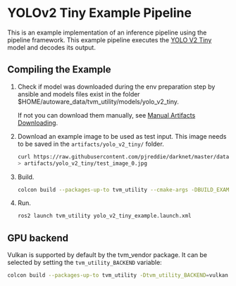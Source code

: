 # YOLOv2 Tiny Example Pipeline

This is an example implementation of an inference pipeline using the pipeline
framework. This example pipeline executes the
[YOLO V2 Tiny](https://pjreddie.com/darknet/yolov2/) model and decodes its
output.

## Compiling the Example

<!-- cspell: ignore DBUILD -->

1. Check if model was downloaded during the env preparation step by ansible and
   models files exist in the folder $HOME/autoware_data/tvm_utility/models/yolo_v2_tiny.

   If not you can download them manually, see [Manual Artifacts Downloading](https://github.com/autowarefoundation/autoware/tree/main/ansible/roles/artifacts).

2. Download an example image to be used as test input. This image needs to be
   saved in the `artifacts/yolo_v2_tiny/` folder.

   ```sh
   curl https://raw.githubusercontent.com/pjreddie/darknet/master/data/dog.jpg \
   > artifacts/yolo_v2_tiny/test_image_0.jpg
   ```

3. Build.

   ```sh
   colcon build --packages-up-to tvm_utility --cmake-args -DBUILD_EXAMPLE=ON
   ```

4. Run.

   ```sh
   ros2 launch tvm_utility yolo_v2_tiny_example.launch.xml
   ```

## GPU backend

Vulkan is supported by default by the tvm_vendor package.
It can be selected by setting the `tvm_utility_BACKEND` variable:

```sh
colcon build --packages-up-to tvm_utility -Dtvm_utility_BACKEND=vulkan
```

